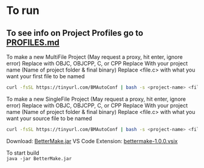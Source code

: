 # To run
## To see info on Project Profiles go to [PROFILES.md](PROFILES.md)
To make a new MultiFile Project  (May request a proxy, hit enter, ignore error)
Replace <Lang> with OBJC, OBJCPP, C, or CPP
Replace <project-name> With your project name (Name of project folder & final binary)
Replace <file.c> with what you want your first file to be named
```sh
curl -fsSL https://tinyurl.com/BMAutoConf | bash -s <project-name> <file.c> MF <Lang> <OPTIONAL: profile-name>
```  

To make a new SingleFile Project  (May request a proxy, hit enter, ignore error)
Replace <Lang> with OBJC, OBJCPP, C, or CPP
Replace <project-name> With your project name (Name of project folder & final binary)
Replace <file.c> with what you want your source file to be named
```sh
curl -fsSL https://tinyurl.com/BMAutoConf | bash -s <project-name> <file.c> OF <Lang> <OPTIONAL: profile-name>
```  

Download: [BetterMake.jar](https://raw.githubusercontent.com/Wdboyes13/BetterMake/refs/heads/main/bettermake/target/BetterMake.jar)
VS Code Extension: [bettermake-1.0.0.vsix](https://github.com/Wdboyes13/BetterMake/raw/refs/heads/main/vsix/bettermake/bettermake-1.0.0.vsix)

To start build  
`java -jar BetterMake.jar`  
